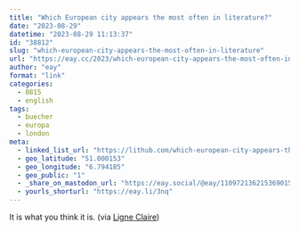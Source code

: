 ```yaml
---
title: "Which European city appears the most often in literature?"
date: "2023-08-29"
datetime: "2023-08-29 11:13:37"
id: "38812"
slug: "which-european-city-appears-the-most-often-in-literature"
url: "https://eay.cc/2023/which-european-city-appears-the-most-often-in-literature/"
author: "eay"
format: "link"
categories:
  - 0815
  - english
tags:
  - buecher
  - europa
  - london
meta:
  - linked_list_url: "https://lithub.com/which-european-city-appears-the-most-often-in-literature/"
  - geo_latitude: "51.000153"
  - geo_longitude: "6.794185"
  - geo_public: "1"
  - _share_on_mastodon_url: "https://eay.social/@eay/110972136215369015"
  - yourls_shorturl: "https://eay.li/3nq"
---
```


It is what you think it is. (via [Ligne Claire](https://ligneclaire.de/links-28-august-2023))

